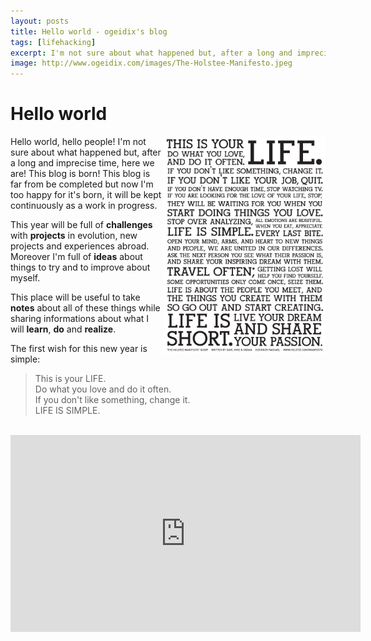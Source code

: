 ```yaml
---
layout: posts
title: Hello world - ogeidix's blog
tags: [lifehacking]
excerpt: I'm not sure about what happened but, after a long and imprecise time, here we are! This blog is born! <br />...Get the challenges and do what you love
image: http://www.ogeidix.com/images/The-Holstee-Manifesto.jpeg
---
```

Hello world
===========

<img style="float: right; width: 260px" src="/images/The-Holstee-Manifesto.jpeg" title="The Holstee Manifesto" />
Hello world, hello people!  
I'm not sure about what happened but, after a long and imprecise time, here we are! This blog is born!  
This blog is far from be completed but now I'm too happy for it's born, it will be kept continuously as a work in progress.

This year will be full of **challenges** with **projects** in evolution, new projects and experiences abroad.
Moreover I'm full of **ideas** about things to try and to improve about myself.

This place will be useful to take **notes** about all of these things while sharing informations about what I will **learn**, **do** and **realize**.

The first wish for this new year is simple:

> This is your LIFE.  
> Do what you love and do it often.  
> If you don't like something, change it.  
> LIFE IS SIMPLE.

<center><br />
<iframe width="560" height="315" src="http://www.youtube.com/embed/QDmt_t6umoY" frameborder="0" allowfullscreen></iframe>
</center><br /><br />
